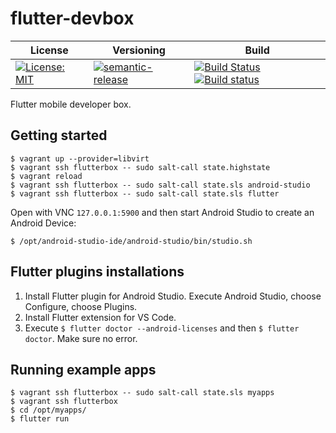 # flutter-devbox

| License | Versioning | Build |
| ------- | ---------- | ----- |
| [![License: MIT](https://img.shields.io/badge/License-MIT-yellow.svg)](https://opensource.org/licenses/MIT) | [![semantic-release](https://img.shields.io/badge/%20%20%F0%9F%93%A6%F0%9F%9A%80-semantic--release-e10079.svg)](https://github.com/semantic-release/semantic-release) | [![Build Status](https://travis-ci.com/extra2000/flutter-devbox.svg?branch=master)](https://travis-ci.com/extra2000/flutter-devbox) [![Build status](https://ci.appveyor.com/api/projects/status/m1lvj72o0h4d3rr3/branch/master?svg=true)](https://ci.appveyor.com/project/nikAizuddin/flutter-devbox/branch/master) |

Flutter mobile developer box.


## Getting started

```
$ vagrant up --provider=libvirt
$ vagrant ssh flutterbox -- sudo salt-call state.highstate
$ vagrant reload
$ vagrant ssh flutterbox -- sudo salt-call state.sls android-studio
$ vagrant ssh flutterbox -- sudo salt-call state.sls flutter
```

Open with VNC `127.0.0.1:5900` and then start Android Studio to create an Android Device:
```
$ /opt/android-studio-ide/android-studio/bin/studio.sh
```


## Flutter plugins installations

1. Install Flutter plugin for Android Studio. Execute Android Studio, choose Configure, choose Plugins.
1. Install Flutter extension for VS Code.
1. Execute `$ flutter doctor --android-licenses` and then `$ flutter doctor`. Make sure no error.


## Running example apps

```
$ vagrant ssh flutterbox -- sudo salt-call state.sls myapps
$ vagrant ssh flutterbox
$ cd /opt/myapps/
$ flutter run
```
